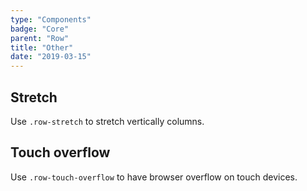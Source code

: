 ```yaml
---
type: "Components"
badge: "Core"
parent: "Row"
title: "Other"
date: "2019-03-15"
---
```


## Stretch

Use `.row-stretch` to stretch vertically columns.

<demo>
  <demovanilla src="vanilla/components/row/stretch">
  </demovanilla>
</demo>

## Touch overflow

Use `.row-touch-overflow` to have browser overflow on touch devices.

<demo>
  <demovanilla src="vanilla/components/row/touch-overflow">
  </demovanilla>
</demo>
